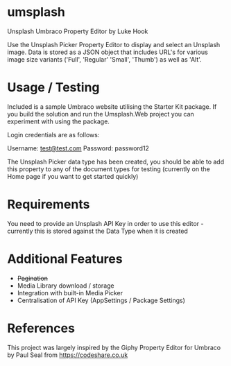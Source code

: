 # umsplash
Unsplash Umbraco Property Editor by Luke Hook

Use the Unsplash Picker Property Editor to display and select an Unsplash image. Data is stored as a JSON object that includes URL's for various image size variants ('Full', 'Regular' 'Small', 'Thumb') as well as 'Alt'.

# Usage / Testing

Included is a sample Umbraco website utilising the Starter Kit package. If you build the solution and run the Umsplash.Web project you can experiment with using the package.

Login credentials are as follows:

Username: test@test.com
Password: password12

The Unsplash Picker data type has been created, you should be able to add this property to any of the document types for testing (currently on the Home page if you want to get started quickly)

# Requirements

You need to provide an Unsplash API Key in order to use this editor - currently this is stored against the Data Type when it is created

# Additional Features

- ~~Pagination~~
- Media Library download / storage
- Integration with built-in Media Picker
- Centralisation of API Key (AppSettings / Package Settings)

# References
This project was largely inspired by the Giphy Property Editor for Umbraco by Paul Seal from https://codeshare.co.uk
